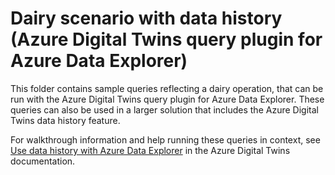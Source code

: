 # Dairy scenario with data history (Azure Digital Twins query plugin for Azure Data Explorer)

This folder contains sample queries reflecting a dairy operation, that can be run with the Azure Digital Twins query plugin for Azure Data Explorer. These queries can also be used in a larger solution that includes the Azure Digital Twins data history feature.

For walkthrough information and help running these queries in context, see [Use data history with Azure Data Explorer](https://docs.microsoft.com/azure/digital-twins/how-to-use-data-history) in the Azure Digital Twins documentation.